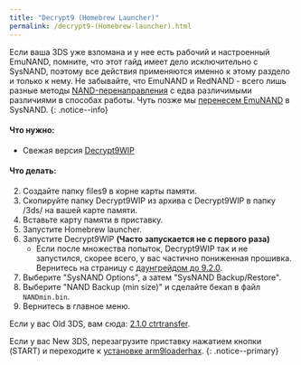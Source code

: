 ```yaml
---
title: "Decrypt9 (Homebrew Launcher)"
permalink: /decrypt9-(Homebrew-launcher).html
---
```


Если ваша 3DS уже взломана и у нее есть рабочий и настроенный EmuNAND, помните, что этот гайд имеет дело исключительно с SysNAND, поэтому все действия применяются именно к этому раздело и только к нему. Не забывайте, что EmuNAND и RedNAND - всего лишь разные методы [NAND-перенаправления](http://3dbrew.org/wiki/NAND_Redirection) с едва различимыми различиями в способах работы. Чуть позже мы [перенесем EmuNAND](move-emunand) в SysNAND. 
{: .notice--info}

#### Что нужно:

* Свежая версия [Decrypt9WIP](https://github.com/d0k3/Decrypt9WIP/releases/)

#### Что делать:

2. Создайте папку files9 в корне карты памяти.
3. Скопируйте папку Decrypt9WIP из архива с Decrypt9WIP в папку /3ds/ на вашей карте памяти.
4. Вставьте карту памяти в приставку.
4. Запустите Homebrew launcher.
4. Запустите Decrypt9WIP **(Часто запускается не с первого раза)**
    + Если после множества попыток, Decrypt9WIP так и не запустился, скорее всего, у вас частично пониженная прошивка. Вернитесь на страницу с [даунгрейдом до 9.2.0](9.2.0-downgrade).
4. Выберите "SysNAND Options", а затем "SysNAND Backup/Restore".
5. Выберите "NAND Backup (min size)" и сделайте бекап в файл `NANDmin.bin`.
6. Вернитесь в главное меню. 

Если у вас Old 3DS, вам сюда: [2.1.0 ctrtransfer](2.1.0-ctrtransfer).    

Если у вас New 3DS, перезагрузите приставку нажатием кнопки (START) и переходите к [установке arm9loaderhax](installing-arm9loaderhax).
{: .notice--primary}
